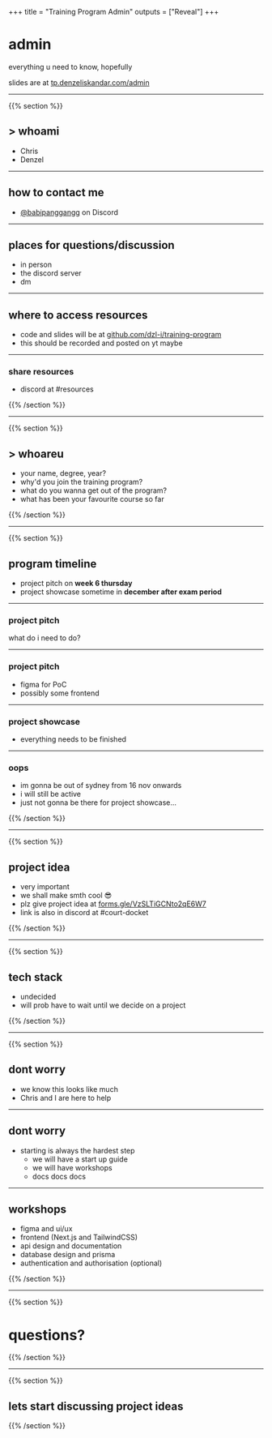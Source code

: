 +++
title = "Training Program Admin"
outputs = ["Reveal"]
+++

# admin

everything u need to know, hopefully

slides are at [tp.denzeliskandar.com/admin](https://tp.denzeliskandar.com/admin)

---

{{% section %}}

## > whoami

* Chris
* Denzel

---

## how to contact me

* [@babipanggangg]() on Discord

---

## places for questions/discussion
* in person
* the discord server
* dm

---

## where to access resources
* code and slides will be at [github.com/dzl-i/training-program](https://github.com/dzl-i/training-program)
* this should be recorded and posted on yt maybe

---

### share resources
* discord at #resources

{{% /section %}}

---

{{% section %}}

## > whoareu

* your name, degree, year?
* why'd you join the training program?
* what do you wanna get out of the program?
* what has been your favourite course so far

{{% /section %}}

---

{{% section %}}

## program timeline

* project pitch on **week 6 thursday**
* project showcase sometime in **december after exam period**

---

### project pitch
what do i need to do?

---

### project pitch
* figma for PoC
* possibly some frontend

---

### project showcase
* everything needs to be finished

---

### oops
* im gonna be out of sydney from 16 nov onwards
* i will still be active
* just not gonna be there for project showcase...

{{% /section %}}

---

{{% section %}}

## project idea
* very important
* we shall make smth cool 😎
* plz give project idea at [forms.gle/VzSLTiGCNto2qE6W7](https://forms.gle/VzSLTiGCNto2qE6W7)
* link is also in discord at #court-docket

{{% /section %}}

---

{{% section %}}

## tech stack
* undecided
* will prob have to wait until we decide on a project

{{% /section %}}

---

{{% section %}}

## dont worry
* we know this looks like much
* Chris and I are here to help

---

## dont worry
* starting is always the hardest step
  * we will have a start up guide
  * we will have workshops
  * docs docs docs

---

## workshops
* figma and ui/ux
* frontend (Next.js and TailwindCSS)
* api design and documentation
* database design and prisma
* authentication and authorisation (optional)

{{% /section %}}

---

{{% section %}}

# questions?

{{% /section %}}

---

{{% section %}}

## lets start discussing project ideas

{{% /section %}}
